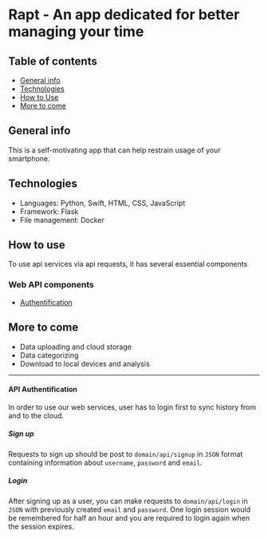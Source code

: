 # Rapt - An app dedicated for better managing your time


## Table of contents
* [General info](#general-info)
* [Technologies](#technologies)
* [How to Use](#how-to-use)
* [More to come](#more-to-come)


## General info
This is a self-motivating app that can help restrain usage of your smartphone.


## Technologies
* Languages: Python, Swift, HTML, CSS, JavaScript
* Framework: Flask
* File management: Docker


## How to use
To use api services via api requests, it has several essential components
### Web API components
* [Authentification](#api-authentification)


## More to come
* Data uploading and cloud storage
* Data categorizing
* Download to local devices and analysis

---
#### API Authentification
In order to use our web services, user has to login first to sync history from
and to the cloud.

##### Sign up
Requests to sign up should be post to `domain/api/signup` in
`JSON` format containing information about `username`, `password` and `email`.
##### Login
After signing up as a user, you can make requests to `domain/api/login` in `JSON`
with previously created `email` and `password`. One login session would be
remembered for half an hour and you are required to login again when the session
expires.
